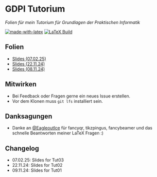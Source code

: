 # GDPI Tutorium
_Folien für mein Tutorium für Grundlagen der Praktischen Informatik_

[![made-with-latex](https://img.shields.io/badge/Made%20with-LaTeX-1f425f.svg)](https://www.latex-project.org/) [![LaTeX Build](https://github.com/gigalasr/gdpi/actions/workflows/compile.yaml/badge.svg)](https://github.com/gigalasr/gdpi/actions/workflows/compile.yaml) 

## Folien 
- [Slides (07.02.25)](https://github.com/gigalasr/gdpi/raw/refs/heads/build/out/03.pdf?download=)
- [Slides (22.11.24)](https://github.com/gigalasr/gdpi/raw/refs/heads/build/out/02.pdf?download=)
- [Slides (08.11.24)](https://github.com/gigalasr/gdpi/raw/refs/heads/build/out/01.pdf?download=)


## Mitwirken
- Bei Feedback oder Fragen gerne ein neues Issue erstellen. 
- Vor dem Klonen muss ``git lfs`` installiert sein.

## Danksagungen
- Danke an [@EagleoutIce](https://github.com/EagleoutIce) für fancyqr, tikzpingus, fancybeamer und das schnelle Beantworten meiner LaTeX Fragen :) 

## Changelog
- 07.02.25: Slides for Tut03
- 22.11.24: Slides for Tut02
- 09.11.24: Slides for Tut01
